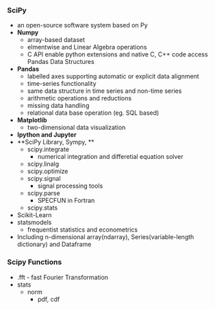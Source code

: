 ### SciPy

* an open-source software system based on Py
* **Numpy**
  * array-based dataset
  * elmentwise and Linear Algebra operations
  * C API enable python extensions and native C, C++ code access Pandas Data Structures
* **Pandas**
  * labelled axes supporting automatic or explicit data alignment
  * time-series functionality
  * same data structure in time series and non-time series
  * arithmetic operations and reductions
  * missing data handling
  * relational data base operation \(eg. SQL based\)
* **Matplotlib**
  * two-dimensional data visualization 
* **Ipython and Jupyter**
* **SciPy Library, Sympy, **
  * scipy.integrate
    * numerical integration and differetial equation solver
  * scipy.linalg
  * scipy.optimize
  * scipy.signal
    * signal processing tools
  * scipy.parse
    * SPECFUN in Fortran 
  * scipy.stats
* Scikit-Learn
* statsmodels
  * frequentist statistics and econometrics 
* Including n-dimensional array\(ndarray\), Series\(variable-length dictionary\) and Dataframe

### Scipy Functions

* .fft - fast Fourier Transformation
* stats
  * norm
    * pdf, cdf



